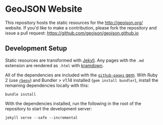 # GeoJSON Website

This repository hosts the static resources for the http://geojson.org/ website.  If you'd like to make a contribution, please fork the repository and issue a pull request: https://github.com/geojson/geojson.github.io

## Development Setup

Static resources are transformed with [Jekyll](http://jekyllrb.com/).  Any pages with the `.md` extension are rendered as `.html` with [kramdown](https://kramdown.gettalong.org/).

All of the dependencies are included with the [`github-pages` gem](https://github.com/github/pages-gem).  With Ruby 2 (use [`rbenv`](https://github.com/rbenv/rbenv)) and Bundler > v1.14 installed (`gem install bundler`), install the remaining dependencies locally with this:

    bundle install

With the dependencies installed, run the following in the root of the repository to start the development server:

    jekyll serve --safe --incremental
